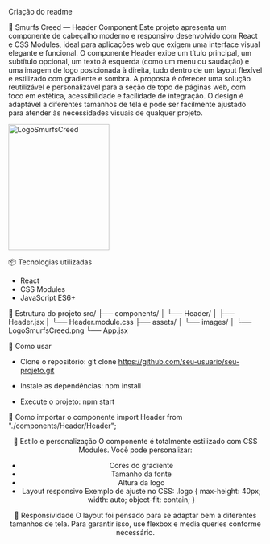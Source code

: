 Criação do readme


🧢 Smurfs Creed — Header Component
Este projeto apresenta um componente de cabeçalho moderno e responsivo desenvolvido com React e CSS Modules, ideal para aplicações web que exigem uma interface visual elegante e funcional. O componente Header exibe um título principal, um subtítulo opcional, um texto à esquerda (como um menu ou saudação) e uma imagem de logo posicionada à direita, tudo dentro de um layout flexível e estilizado com gradiente e sombra.
A proposta é oferecer uma solução reutilizável e personalizável para a seção de topo de páginas web, com foco em estética, acessibilidade e facilidade de integração. O design é adaptável a diferentes tamanhos de tela e pode ser facilmente ajustado para atender às necessidades visuais de qualquer projeto.

<img width="200" height="250" alt="LogoSmurfsCreed" src="https://github.com/user-attachments/assets/45d1d4db-7a7e-4ba7-b8bd-b7e50adbd219" />

📦 Tecnologias utilizadas
- React
- CSS Modules
- JavaScript ES6+

📁 Estrutura do projeto
src/
├── components/
│   └── Header/
│       ├── Header.jsx
│       └── Header.module.css
├── assets/
│   └── images/
│       └── LogoSmurfsCreed.png
└── App.jsx



🚀 Como usar
- Clone o repositório:
git clone https://github.com/seu-usuario/seu-projeto.git


- Instale as dependências:
npm install


- Execute o projeto:
npm start



🧩 Como importar o componente
import Header from "./components/Header/Header";

<Header
  title="Smurfs Creed"
  subtitle="A revolução azul"
  leftText="Menu"
  logoSrc="/images/LogoSmurfsCreed.png"
  logoAlt="Logo Smurfs Creed"
/>



🎨 Estilo e personalização
O componente é totalmente estilizado com CSS Modules. Você pode personalizar:
- Cores do gradiente
- Tamanho da fonte
- Altura da logo
- Layout responsivo
Exemplo de ajuste no CSS:
.logo {
  max-height: 40px;
  width: auto;
  object-fit: contain;
}

📱 Responsividade
O layout foi pensado para se adaptar bem a diferentes tamanhos de tela. Para garantir isso, use flexbox e media queries conforme necessário.






